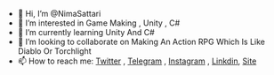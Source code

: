 - 👋 Hi, I’m @NimaSattari
- 👀 I’m interested in Game Making , Unity , C#
- 🌱 I’m currently learning Unity And C#
- 💞️ I’m looking to collaborate on Making An Action RPG Which Is Like Diablo Or Torchlight 
- 📫 How to reach me: [Twitter](https://twitter.com/sattari_nima) , [Telegram](https://t.me/NS_13) , [Instagram](https://www.instagram.com/nima78sattari/) , [Linkdin](https://www.linkedin.com/in/nima-sattari-13-ns/), [Site](https://nimasattari.ir/)

